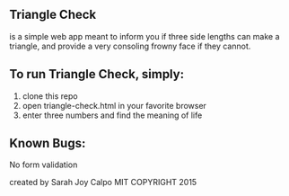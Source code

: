Triangle Check
---
is a simple web app meant to inform you if three side lengths can make a triangle, and provide a very consoling frowny face if they cannot.

To run Triangle Check, simply:
---
  1. clone this repo
  2. open triangle-check.html in your favorite browser
  3. enter three numbers and find the meaning of life

Known Bugs:
---
No form validation

created by Sarah Joy Calpo
MIT COPYRIGHT 2015
